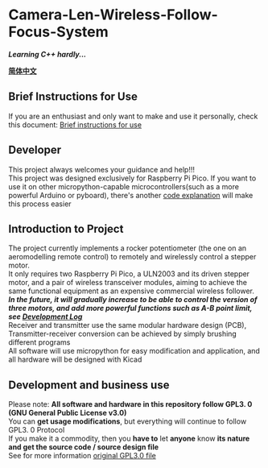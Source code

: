 # Camera-Len-Wireless-Follow-Focus-System
***Learning C++ hardly...***

**[简体中文](https://github.com/ZhongWwwHhh/Camera-Len-Wireless-Follow-Focus-System/blob/main/README_ZH_CN.md)**

## Brief Instructions for Use
If you are an enthusiast and only want to make and use it personally, check this document: [Brief instructions for use](https://github.com/ZhongWwwHhh/Camera-Len-Wireless-Follow-Focus-System/blob/main/Documentation/Quickstart.md)

## Developer
This project always welcomes your guidance and help!!!  
This project was designed exclusively for Raspberry Pi Pico.
If you want to use it on other micropython-capable microcontrollers(such as a more powerful Arduino or pyboard), there's another [code explanation](https://github.com/ZhongWwwHhh/Camera-Len-Wireless-Follow-Focus-System/blob/main/Documentation/Codeinterpretation.md) will make this process easier

## Introduction to Project
The project currently implements a rocker potentiometer (the one on an aeromodelling remote control) to remotely and wirelessly control a stepper motor.  
It only requires two Raspberry Pi Pico, a ULN2003 and its driven stepper motor, and a pair of wireless transceiver modules, aiming to achieve the same functional equipment as an expensive commercial wireless follower.  
***In the future, it will gradually increase to be able to control the version of three motors, and add more powerful functions such as A-B point limit, see [Development Log](https://github.com/ZhongWwwHhh/Camera-Len-Wireless-Follow-Focus-System/blob/main/Documentation/Updatelog.md)***  
Receiver and transmitter use the same modular hardware design (PCB), Transmitter-receiver conversion can be achieved by simply brushing different programs  
All software will use micropython for easy modification and application, and all hardware will be designed with Kicad

## Development and business use
Please note: **All software and hardware in this repository follow GPL3. 0 (GNU General Public License v3.0)**  
You can **get usage modifications**, but everything will continue to follow GPL3. 0 Protocol  
If you make it a commodity, then you **have to** let **anyone** know **its nature and get the source code / source design file**  
See for more information [original GPL3.0 file](https://github.com/ZhongWwwHhh/Camera-Len-Wireless-Follow-Focus-System/blob/main/LICENSE)
